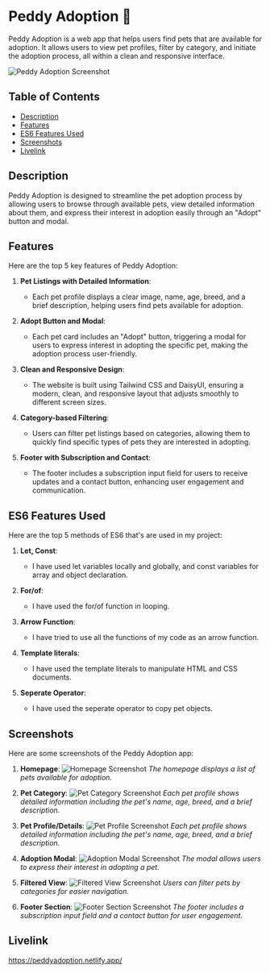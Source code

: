 # Peddy Adoption 🐾

Peddy Adoption is a web app that helps users find pets that are available for adoption. It allows users to view pet profiles, filter by category, and initiate the adoption process, all within a clean and responsive interface.

![Peddy Adoption Screenshot](https://github.com/programming-hero-web-course2/b10a6-pet-adoption-indrojitmondal/blob/main/images/peddyAdoption.png)

## Table of Contents
- [Description](#description)
- [Features](#features)
- [ES6 Features Used](#es6-features-used)
- [Screenshots](#screenshots)
- [Livelink](#livelink)

## Description
Peddy Adoption is designed to streamline the pet adoption process by allowing users to browse through available pets, view detailed information about them, and express their interest in adoption easily through an "Adopt" button and modal.

## Features
Here are the top 5 key features of Peddy Adoption:
1. **Pet Listings with Detailed Information**:
   - Each pet profile displays a clear image, name, age, breed, and a brief description, helping users find pets available for adoption.
   
2. **Adopt Button and Modal**:
   - Each pet card includes an "Adopt" button, triggering a modal for users to express interest in adopting the specific pet, making the adoption process user-friendly.

3. **Clean and Responsive Design**:
   - The website is built using Tailwind CSS and DaisyUI, ensuring a modern, clean, and responsive layout that adjusts smoothly to different screen sizes.

4. **Category-based Filtering**:
   - Users can filter pet listings based on categories, allowing them to quickly find specific types of pets they are interested in adopting.

5. **Footer with Subscription and Contact**:
   - The footer includes a subscription input field for users to receive updates and a contact button, enhancing user engagement and communication.

## ES6 Features Used
Here are the top 5 methods of ES6 that's are used in my project:
1. **Let, Const**:
   - I have used let variables locally and globally, and const variables for array and object declaration.
   
2. **For/of**:
   - I have used the for/of function in looping.
     
3. **Arrow Function**:
   - I have tried to use all the functions of my code as an arrow function.

4. **Template literals**:
   - I have used the template literals to manipulate HTML and CSS documents.

5. **Seperate Operator**:
   - I have used the seperate operator to copy pet objects.

## Screenshots
Here are some screenshots of the Peddy Adoption app:

1. **Homepage**:
   ![Homepage Screenshot](https://github.com/programming-hero-web-course2/b10a6-pet-adoption-indrojitmondal/blob/main/images/peddyAdoption.png)
   *The homepage displays a list of pets available for adoption.*

2. **Pet Category**:
   ![Pet Category Screenshot](https://github.com/programming-hero-web-course2/b10a6-pet-adoption-indrojitmondal/blob/main/images/category.png)
   *Each pet profile shows detailed information including the pet's name, age, breed, and a brief description.*

2. **Pet Profile/Details**:
   ![Pet Profile Screenshot](https://github.com/programming-hero-web-course2/b10a6-pet-adoption-indrojitmondal/blob/main/images/petprofile.png)
   *Each pet profile shows detailed information including the pet's name, age, breed, and a brief description.*

3. **Adoption Modal**:
   ![Adoption Modal Screenshot](https://github.com/programming-hero-web-course2/b10a6-pet-adoption-indrojitmondal/blob/main/images/petadopt.png)
   *The modal allows users to express their interest in adopting a pet.*

4. **Filtered View**:
   ![Filtered View Screenshot](https://github.com/programming-hero-web-course2/b10a6-pet-adoption-indrojitmondal/blob/main/images/filtering.png)
   *Users can filter pets by categories for easier navigation.*

5. **Footer Section**:
   ![Footer Section Screenshot](https://github.com/programming-hero-web-course2/b10a6-pet-adoption-indrojitmondal/blob/main/images/footer.png)
   *The footer includes a subscription input field and a contact button for user engagement.*

## Livelink
https://peddyadoption.netlify.app/
